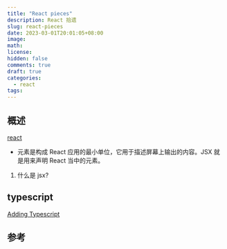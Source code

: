 ```yaml
---
title: "React pieces"
description: React 拾遗
slug: react-pieces
date: 2023-03-01T20:01:05+08:00
image:
math:
license:
hidden: false
comments: true
draft: true
categories:
  - react
tags:
---
```


## 概述

[react](https://zh-hans.reactjs.org/)

- 元素是构成 React 应用的最小单位，它用于描述屏幕上输出的内容。JSX 就是用来声明 React 当中的元素。

1. 什么是 jsx?

## typescript

[Adding Typescript](https://create-react-app.dev/docs/adding-typescript/)

## 参考
